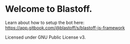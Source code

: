 # Welcome to Blastoff.

Learn about how to setup the bot here: https://app.gitbook.com/@blastoff/s/blastoff-js-framework

Licensed under GNU Public License v3.

